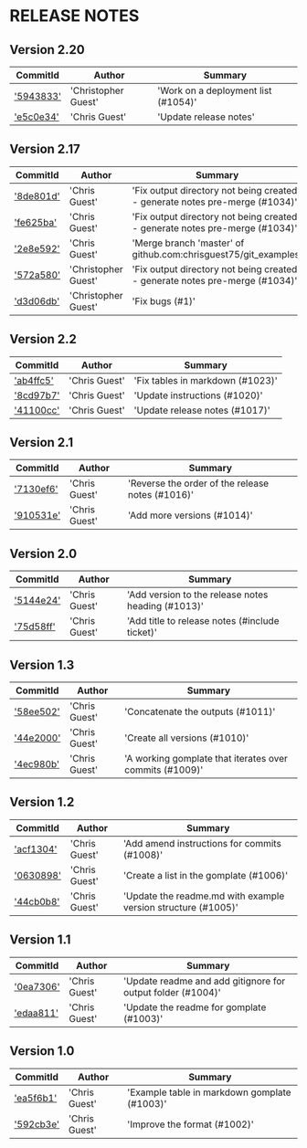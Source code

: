 # RELEASE NOTES
## Version 2.20

| CommitId      | Author        | Summary       |
| ------------- | ------------- | ------------- |
|['5943833'](https://github.com/chrisguest75/git_examples/commit/5943833) |  'Christopher Guest' |  'Work on a deployment list (#1054)'|
|['e5c0e34'](https://github.com/chrisguest75/git_examples/commit/e5c0e34) |  'Chris Guest' |  'Update release notes'|


## Version 2.17

| CommitId      | Author        | Summary       |
| ------------- | ------------- | ------------- |
|['8de801d'](https://github.com/chrisguest75/git_examples/commit/8de801d) |  'Chris Guest' |  'Fix output directory not being created - generate notes pre-merge (#1034)'|
|['fe625ba'](https://github.com/chrisguest75/git_examples/commit/fe625ba) |  'Chris Guest' |  'Fix output directory not being created - generate notes pre-merge (#1034)'|
|['2e8e592'](https://github.com/chrisguest75/git_examples/commit/2e8e592) |  'Chris Guest' |  'Merge branch 'master' of github.com:chrisguest75/git_examples'|
|['572a580'](https://github.com/chrisguest75/git_examples/commit/572a580) |  'Christopher Guest' |  'Fix output directory not being created - generate notes pre-merge (#1034)'|
|['d3d06db'](https://github.com/chrisguest75/git_examples/commit/d3d06db) |  'Christopher Guest' |  'Fix bugs (#1)'|


## Version 2.2

| CommitId      | Author        | Summary       |
| ------------- | ------------- | ------------- |
|['ab4ffc5'](https://github.com/chrisguest75/git_examples/commit/ab4ffc5) |  'Chris Guest' |  'Fix tables in markdown (#1023)'|
|['8cd97b7'](https://github.com/chrisguest75/git_examples/commit/8cd97b7) |  'Chris Guest' |  'Update instructions (#1020)'|
|['41100cc'](https://github.com/chrisguest75/git_examples/commit/41100cc) |  'Chris Guest' |  'Update release notes (#1017)'|


## Version 2.1

| CommitId      | Author        | Summary       |
| ------------- | ------------- | ------------- |
|['7130ef6'](https://github.com/chrisguest75/git_examples/commit/7130ef6) |  'Chris Guest' |  'Reverse the order of the release notes (#1016)'|
|['910531e'](https://github.com/chrisguest75/git_examples/commit/910531e) |  'Chris Guest' |  'Add more versions  (#1014)'|


## Version 2.0

| CommitId      | Author        | Summary       |
| ------------- | ------------- | ------------- |
|['5144e24'](https://github.com/chrisguest75/git_examples/commit/5144e24) |  'Chris Guest' |  'Add version to the release notes heading (#1013)'|
|['75d58ff'](https://github.com/chrisguest75/git_examples/commit/75d58ff) |  'Chris Guest' |  'Add title to release notes (#include ticket)'|


## Version 1.3

| CommitId      | Author        | Summary       |
| ------------- | ------------- | ------------- |
|['58ee502'](https://github.com/chrisguest75/git_examples/commit/58ee502) |  'Chris Guest' |  'Concatenate the outputs (#1011)'|
|['44e2000'](https://github.com/chrisguest75/git_examples/commit/44e2000) |  'Chris Guest' |  'Create all versions (#1010)'|
|['4ec980b'](https://github.com/chrisguest75/git_examples/commit/4ec980b) |  'Chris Guest' |  'A working gomplate that iterates over commits (#1009)'|


## Version 1.2

| CommitId      | Author        | Summary       |
| ------------- | ------------- | ------------- |
|['acf1304'](https://github.com/chrisguest75/git_examples/commit/acf1304) |  'Chris Guest' |  'Add amend instructions for commits (#1008)'|
|['0630898'](https://github.com/chrisguest75/git_examples/commit/0630898) |  'Chris Guest' |  'Create a list in the gomplate (#1006)'|
|['44cb0b8'](https://github.com/chrisguest75/git_examples/commit/44cb0b8) |  'Chris Guest' |  'Update the readme.md with example version structure (#1005)'|


## Version 1.1

| CommitId      | Author        | Summary       |
| ------------- | ------------- | ------------- |
|['0ea7306'](https://github.com/chrisguest75/git_examples/commit/0ea7306) |  'Chris Guest' |  'Update readme and add gitignore for output folder (#1004)'|
|['edaa811'](https://github.com/chrisguest75/git_examples/commit/edaa811) |  'Chris Guest' |  'Update the readme for gomplate (#1003)'|


## Version 1.0

| CommitId      | Author        | Summary       |
| ------------- | ------------- | ------------- |
|['ea5f6b1'](https://github.com/chrisguest75/git_examples/commit/ea5f6b1) |  'Chris Guest' |  'Example table in markdown gomplate (#1003)'|
|['592cb3e'](https://github.com/chrisguest75/git_examples/commit/592cb3e) |  'Chris Guest' |  'Improve the format (#1002)'|


